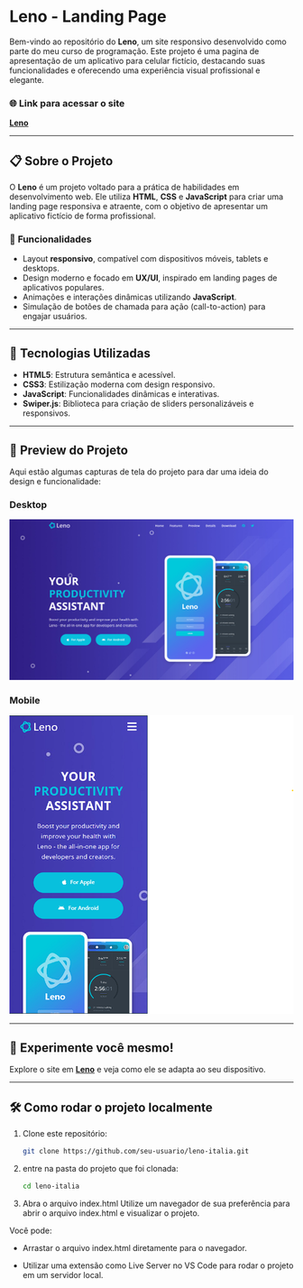 # **Leno - Landing Page**

Bem-vindo ao repositório do **Leno**, um site responsivo desenvolvido como parte do meu curso de programação. Este projeto é uma pagina de apresentação de um aplicativo para celular fictício, destacando suas funcionalidades e oferecendo uma experiência visual profissional e elegante.

### 🌐 **Link para acessar o site**  
[**Leno**](https://lenoitalia.netlify.app/)

---

## 📋 **Sobre o Projeto**
O **Leno** é um projeto voltado para a prática de habilidades em desenvolvimento web. Ele utiliza **HTML**, **CSS** e **JavaScript** para criar uma landing page responsiva e atraente, com o objetivo de apresentar um aplicativo fictício de forma profissional.

### 🎯 **Funcionalidades**
- Layout **responsivo**, compatível com dispositivos móveis, tablets e desktops.
- Design moderno e focado em **UX/UI**, inspirado em landing pages de aplicativos populares.
- Animações e interações dinâmicas utilizando **JavaScript**.
- Simulação de botões de chamada para ação (call-to-action) para engajar usuários.

---

## 🚀 **Tecnologias Utilizadas**
- **HTML5**: Estrutura semântica e acessível.
- **CSS3**: Estilização moderna com design responsivo.
- **JavaScript**: Funcionalidades dinâmicas e interativas.
- **Swiper.js**: Biblioteca para criação de sliders personalizáveis e responsivos.

---

## 🎨 **Preview do Projeto**
Aqui estão algumas capturas de tela do projeto para dar uma ideia do design e funcionalidade:

### Desktop  
![Texto alternativo](img/telaHome.png)


### Mobile  
![Texto alternativo](img/telaHomeCel.png)


---

## 📱 **Experimente você mesmo!**
Explore o site em [**Leno**](https://lenoitalia.netlify.app/) e veja como ele se adapta ao seu dispositivo.

---

## 🛠️ **Como rodar o projeto localmente**
1. Clone este repositório:  
   ```bash
   git clone https://github.com/seu-usuario/leno-italia.git
   ```
2. entre na pasta do projeto que foi clonada:
     ```bash
   cd leno-italia
   ```
3. Abra o arquivo index.html
Utilize um navegador de sua preferência para abrir o arquivo index.html e visualizar o projeto. 

Você pode:

 - Arrastar o arquivo index.html diretamente para o navegador.

 - Utilizar uma extensão como Live Server no VS Code para rodar o projeto em um servidor local.
